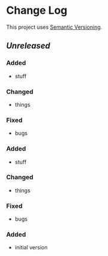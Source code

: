 # Change Log
This project uses [Semantic Versioning](http://semver.org/).

## *Unreleased*
### Added
- stuff

### Changed
- things

### Fixed
- bugs
### Added
- stuff

### Changed
- things

### Fixed
- bugs
### Added
- initial version
